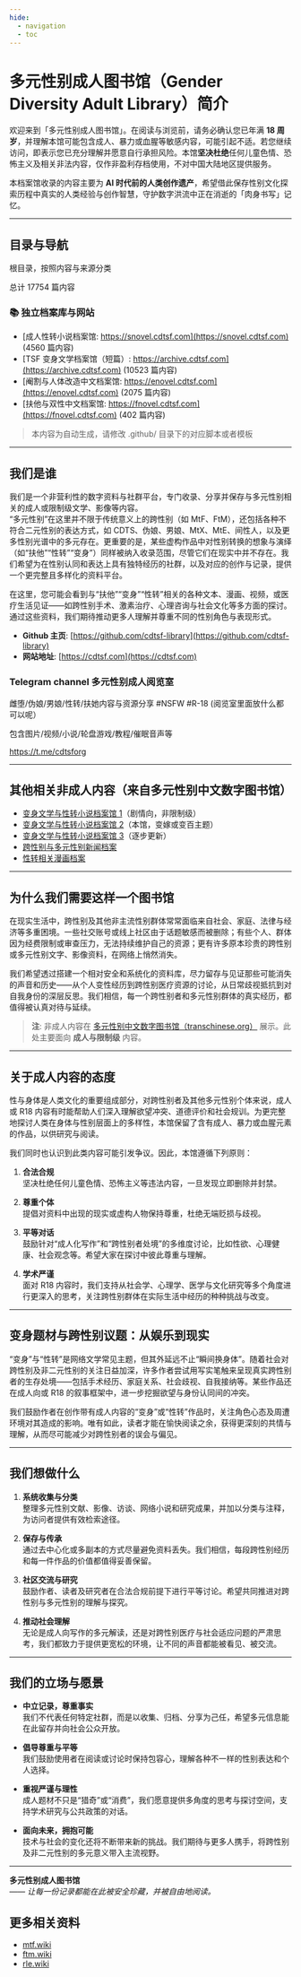```yaml
---
hide:
  - navigation
  - toc
---
```


# 多元性别成人图书馆（Gender Diversity Adult Library）简介

欢迎来到「多元性别成人图书馆」。在阅读与浏览前，请务必确认您已年满 **18 周岁**，并理解本馆可能包含成人、暴力或血腥等敏感内容，可能引起不适。若您继续访问，即表示您已充分理解并愿意自行承担风险。本馆**坚决杜绝**任何儿童色情、恐怖主义及相关非法内容，仅作非盈利存档使用，不对中国大陆地区提供服务。

本档案馆收录的内容主要为 **AI 时代前的人类创作遗产**，希望借此保存性别文化探索历程中真实的人类经验与创作智慧，守护数字洪流中正在消逝的「肉身书写」记忆。

---

## 目录与导航

根目录，按照内容与来源分类


总计 17754 篇内容


### 📚 独立档案库与网站

- [成人性转小说档案馆: https://snovel.cdtsf.com](https://snovel.cdtsf.com) (4560 篇内容)
- [TSF 变身文学档案馆（短篇）: https://archive.cdtsf.com](https://archive.cdtsf.com) (10523 篇内容)
- [阉割与人体改造中文档案馆: https://enovel.cdtsf.com](https://enovel.cdtsf.com) (2075 篇内容)
- [扶他与双性中文档案馆: https://fnovel.cdtsf.com](https://fnovel.cdtsf.com) (402 篇内容)


> 本内容为自动生成，请修改 .github/ 目录下的对应脚本或者模板


---

## 我们是谁

我们是一个非营利性的数字资料与社群平台，专门收录、分享并保存与多元性别相关的成人或限制级文学、影像等内容。  
“多元性别”在这里并不限于传统意义上的跨性别（如 MtF、FtM），还包括各种不符合二元性别的表达方式，如 CDTS、伪娘、男娘、MtX、MtE、间性人，以及更多性别光谱中的多元存在。更重要的是，某些虚构作品中对性别转换的想象与演绎（如“扶他”“性转”“变身”）同样被纳入收录范围，尽管它们在现实中并不存在。我们希望为在性别认同和表达上具有独特经历的社群，以及对应的创作与记录，提供一个更完整且多样化的资料平台。

在这里，您可能会看到与“扶他”“变身”“性转”相关的各种文本、漫画、视频，或医疗生活见证——如跨性别手术、激素治疗、心理咨询与社会文化等多方面的探讨。通过这些资料，我们期待推动更多人理解并尊重不同的性别角色与表现形式。

- **Github 主页**: [https://github.com/cdtsf-library](https://github.com/cdtsf-library)  
- **网站地址**: [https://cdtsf.com](https://cdtsf.com)

### Telegram channel 多元性别成人阅览室

雌堕/伪娘/男娘/性转/扶她内容与资源分享 #NSFW #R-18 (阅览室里面放什么都可以呢）

包含图片/视频/小说/轮盘游戏/教程/催眠音声等

<https://t.me/cdtsforg>

---

## 其他相关非成人内容（来自多元性别中文数字图书馆）

- [变身文学与性转小说档案馆 1](https://novel.transchinese.org)（剧情向，非限制级）
- [变身文学与性转小说档案馆 2](https://xnovel.transchinese.org)（本馆，变嫁或变百主题）
- [变身文学与性转小说档案馆 3](https://unovel.transchinese.org)（逐步更新）
- [跨性别与多元性别新闻档案](https://news.transchinese.org)
- [性转相关漫画档案](https://comic.transchinese.org)

---

## 为什么我们需要这样一个图书馆

在现实生活中，跨性别及其他非主流性别群体常常面临来自社会、家庭、法律与经济等多重困境。一些社交账号或线上社区由于话题敏感而被删除；有些个人、群体因为经费限制或审查压力，无法持续维护自己的资源；更有许多原本珍贵的跨性别或多元性别文字、影像资料，在网络上悄然消失。

我们希望透过搭建一个相对安全和系统化的资料库，尽力留存与见证那些可能消失的声音和历史——从个人变性经历到跨性别医疗资源的讨论，从日常歧视抵抗到对自我身份的深层反思。我们相信，每一个跨性别者和多元性别群体的真实经历，都值得被认真对待与延续。

> **注**: 非成人内容在 [多元性别中文数字图书馆（transchinese.org）](https://transchinese.org) 展示。此处主要面向 **成人与限制级** 内容。

---

## 关于成人内容的态度

性与身体是人类文化的重要组成部分，对跨性别者及其他多元性别个体来说，成人或 R18 内容有时能帮助人们深入理解欲望冲突、道德评价和社会规训。为更完整地探讨人类在身体与性别层面上的多样性，本馆保留了含有成人、暴力或血腥元素的作品，以供研究与阅读。

我们同时也认识到此类内容可能引发争议。因此，本馆遵循下列原则：

1. **合法合规**  
   坚决杜绝任何儿童色情、恐怖主义等违法内容，一旦发现立即删除并封禁。

2. **尊重个体**  
   提倡对资料中出现的现实或虚构人物保持尊重，杜绝无端贬损与歧视。

3. **平等对话**  
   鼓励针对“成人化写作”和“跨性别者处境”的多维度讨论，比如性欲、心理健康、社会观念等。希望大家在探讨中彼此尊重与理解。

4. **学术严谨**  
   面对 R18 内容时，我们支持从社会学、心理学、医学与文化研究等多个角度进行更深入的思考，关注跨性别群体在实际生活中经历的种种挑战与改变。

---

## 变身题材与跨性别议题：从娱乐到现实

“变身”与“性转”是网络文学常见主题，但其外延远不止“瞬间换身体”。随着社会对跨性别及非二元性别的关注日益加深，许多作者尝试用写实笔触来呈现真实跨性别者的生存处境——包括手术经历、家庭关系、社会歧视、自我接纳等。某些作品还在成人向或 R18 的叙事框架中，进一步挖掘欲望与身份认同间的冲突。

我们鼓励作者在创作带有成人内容的“变身”或“性转”作品时，关注角色心态及周遭环境对其造成的影响。唯有如此，读者才能在愉快阅读之余，获得更深刻的共情与理解，从而尽可能减少对跨性别者的误会与偏见。

---

## 我们想做什么

1. **系统收集与分类**  
   整理多元性别文献、影像、访谈、网络小说和研究成果，并加以分类与注释，为访问者提供有效检索途径。

2. **保存与传承**  
   通过去中心化或多副本的方式尽量避免资料丢失。我们相信，每段跨性别经历和每一件作品的价值都值得妥善保留。

3. **社区交流与研究**  
   鼓励作者、读者及研究者在合法合规前提下进行平等讨论。希望共同推进对跨性别与多元性别的理解与探究。

4. **推动社会理解**  
   无论是成人向写作的多元解读，还是对跨性别医疗与社会适应问题的严肃思考，我们都致力于提供更宽松的环境，让不同的声音都能被看见、被交流。

---

## 我们的立场与愿景

- **中立记录，尊重事实**  
  我们不代表任何特定社群，而是以收集、归档、分享为己任，希望多元信息能在此留存并向社会公众开放。

- **倡导尊重与平等**  
  我们鼓励使用者在阅读或讨论时保持包容心，理解各种不一样的性别表达和个人选择。

- **重视严谨与理性**  
  成人题材不只是“猎奇”或“消费”，我们愿意提供多角度的思考与探讨空间，支持学术研究与公共政策的对话。

- **面向未来，拥抱可能**  
  技术与社会的变化还将不断带来新的挑战。我们期待与更多人携手，将跨性别及非二元性别的多元意义带入主流视野。

---

**多元性别成人图书馆**  
_—— 让每一份记录都能在此被安全珍藏，并被自由地阅读。_


## 更多相关资料

- [mtf.wiki](https://mtf.wiki/)
- [ftm.wiki](https://mtf.wiki/)  
- [rle.wiki](https://mtf.wiki/)
